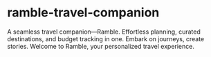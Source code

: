 # ramble-travel-companion
A seamless travel companion—Ramble. Effortless planning, curated destinations, and budget tracking in one. Embark on journeys, create stories. Welcome to Ramble, your personalized travel experience.
